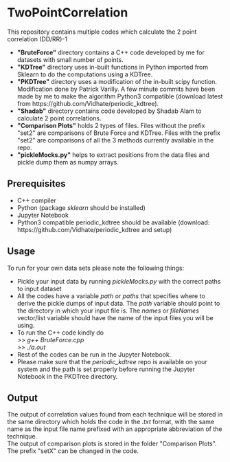 # TwoPointCorrelation
This repository contains multiple codes which calculate the 2 point correlation (DD/RR)-1<br>
<ul>
<li><b>"BruteForce"</b> directory contains a C++ code developed by me for datasets with small number of points.<br>
<li><b>"KDTree"</b> directory uses in-built functions in Python imported from Sklearn to do the computations using a KDTree.<br>
<li><b>"PKDTree"</b> directory uses a modification of the in-built scipy function. Modification done by Patrick Varilly. A few minute commits have been made by me to make the algorithm Python3 compatible (download latest from https://github.com/Vidhate/periodic_kdtree).
<li><b>"Shadab"</b> directory contains code developed by Shadab Alam to calculate 2 point correlations.<br>
<li><b>"Comparison Plots"</b> holds 2 types of files. Files without the prefix "set2" are comparisons of Brute Force and KDTree. Files with the prefix "set2" are comparisons of all the 3 methods currently available in the repo.<br>
<li><b>"pickleMocks.py"</b> helps to extract positions from the data files and pickle dump them as numpy arrays.<br>
</ul>

## Prerequisites
<ul>
  <li>C++ compiler
  <li>Python (package <i>sklearn</i> should be installed)
  <li>Jupyter Notebook
  <li>Python3 compatible periodic_kdtree should be available (download: https://github.com/Vidhate/periodic_kdtree and setup)
</ul>

## Usage
To run for your own data sets please note the following things:
<ul>
  <li>Pickle your input data by running <i>pickleMocks.py</i> with the correct paths to input dataset</li>
  <li>All the codes have a variable <i>path</i> or <i>paths</i> that specifies where to derive the pickle dumps of input data. The <i>path</i> variable should point to the directory in which your input file is. The <i>names</i> or <i>fileNames</i> vector/list variable should have the name of the input files you will be using.</li>
  <li>To run the C++ code kindly do <br>
    <i> >> g++ BruteForce.cpp<br>
      >> ./a.out</i>
  </li>
  <li>Rest of the codes can be run in the Jupyter Notebook.</li>
  <li>Please make sure that the <i>periodic_kdtree</i> repo is available on your system and the path is set properly before running the Jupyter Notebook in the PKDTree directory.</li>
</ul>
  
## Output
The output of correlation values found from each technique will be stored in the same directory which holds the code in the <i>.txt</i> format, with the same name as the input file name prefixed with an appropriate abbreviation of the technique.<br>
The output of comparison plots is stored in the folder "Comparison Plots". The prefix "setX" can be changed in the code.
